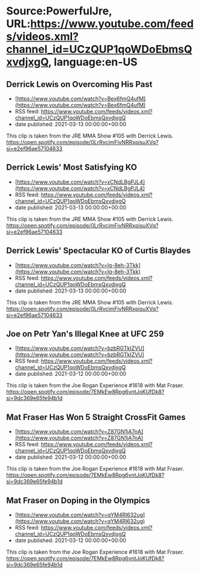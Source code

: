 # Source:PowerfulJre, URL:https://www.youtube.com/feeds/videos.xml?channel_id=UCzQUP1qoWDoEbmsQxvdjxgQ, language:en-US

## Derrick Lewis on Overcoming His Past
 - [https://www.youtube.com/watch?v=Bex6fmQ4ufM](https://www.youtube.com/watch?v=Bex6fmQ4ufM)
 - RSS feed: https://www.youtube.com/feeds/videos.xml?channel_id=UCzQUP1qoWDoEbmsQxvdjxgQ
 - date published: 2021-03-13 00:00:00+00:00

This clip is taken from the JRE MMA Show #105 with Derrick Lewis. https://open.spotify.com/episode/0LrRvcimFivNRRxpisuXVq?si=e2ef96ae57104633

## Derrick Lewis' Most Satisfying KO
 - [https://www.youtube.com/watch?v=xCNdLBgPJL4](https://www.youtube.com/watch?v=xCNdLBgPJL4)
 - RSS feed: https://www.youtube.com/feeds/videos.xml?channel_id=UCzQUP1qoWDoEbmsQxvdjxgQ
 - date published: 2021-03-13 00:00:00+00:00

This clip is taken from the JRE MMA Show #105 with Derrick Lewis. https://open.spotify.com/episode/0LrRvcimFivNRRxpisuXVq?si=e2ef96ae57104633

## Derrick Lewis' Spectacular KO of Curtis Blaydes
 - [https://www.youtube.com/watch?v=Ig-8eh-3Tkk](https://www.youtube.com/watch?v=Ig-8eh-3Tkk)
 - RSS feed: https://www.youtube.com/feeds/videos.xml?channel_id=UCzQUP1qoWDoEbmsQxvdjxgQ
 - date published: 2021-03-13 00:00:00+00:00

This clip is taken from the JRE MMA Show #105 with Derrick Lewis. https://open.spotify.com/episode/0LrRvcimFivNRRxpisuXVq?si=e2ef96ae57104633

## Joe on Petr Yan's Illegal Knee at UFC 259
 - [https://www.youtube.com/watch?v=bzbRGTkIZVU](https://www.youtube.com/watch?v=bzbRGTkIZVU)
 - RSS feed: https://www.youtube.com/feeds/videos.xml?channel_id=UCzQUP1qoWDoEbmsQxvdjxgQ
 - date published: 2021-03-12 00:00:00+00:00

This clip is taken from the Joe Rogan Experience #1618 with Mat Fraser. https://open.spotify.com/episode/7EMkEw8Rpg6vntJoKUfDk8?si=9dc369e65fe94b1d

## Mat Fraser Has Won 5 Straight CrossFit Games
 - [https://www.youtube.com/watch?v=Z87GN1jA7nA](https://www.youtube.com/watch?v=Z87GN1jA7nA)
 - RSS feed: https://www.youtube.com/feeds/videos.xml?channel_id=UCzQUP1qoWDoEbmsQxvdjxgQ
 - date published: 2021-03-12 00:00:00+00:00

This clip is taken from the Joe Rogan Experience #1618 with Mat Fraser. https://open.spotify.com/episode/7EMkEw8Rpg6vntJoKUfDk8?si=9dc369e65fe94b1d

## Mat Fraser on Doping in the Olympics
 - [https://www.youtube.com/watch?v=qYM4Rl632ug](https://www.youtube.com/watch?v=qYM4Rl632ug)
 - RSS feed: https://www.youtube.com/feeds/videos.xml?channel_id=UCzQUP1qoWDoEbmsQxvdjxgQ
 - date published: 2021-03-12 00:00:00+00:00

This clip is taken from the Joe Rogan Experience #1618 with Mat Fraser. https://open.spotify.com/episode/7EMkEw8Rpg6vntJoKUfDk8?si=9dc369e65fe94b1d

